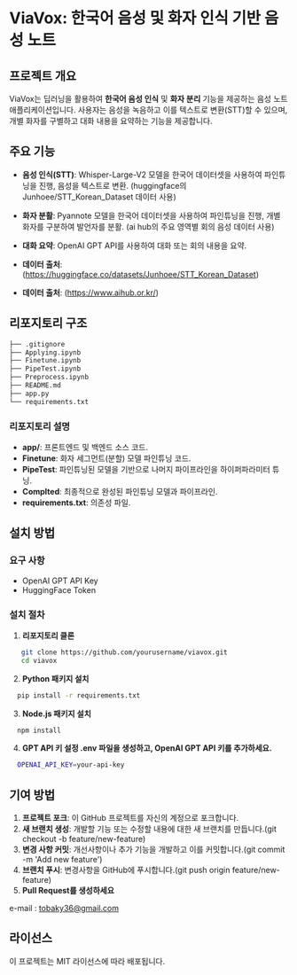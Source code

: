 # ViaVox: 한국어 음성 및 화자 인식 기반 음성 노트

## 프로젝트 개요

ViaVox는 딥러닝을 활용하여 **한국어 음성 인식** 및 **화자 분리** 기능을 제공하는 음성 노트 애플리케이션입니다. 사용자는 음성을 녹음하고 이를 텍스트로 변환(STT)할 수 있으며, 개별 화자를 구별하고 대화 내용을 요약하는 기능을 제공합니다.

## 주요 기능

- **음성 인식(STT)**: Whisper-Large-V2 모델을 한국어 데이터셋을 사용하여 파인튜닝을 진행, 음성을 텍스트로 변환. (huggingface의 Junhoee/STT_Korean_Dataset 데이터 사용)
- **화자 분활**: Pyannote 모델을 한국어 데이터셋을 사용하여 파인튜닝을 진행, 개별 화자를 구분하여 발언자를 분활. (ai hub의 주요 영역별 회의 음성 데이터 사용)
- **대화 요약**: OpenAI GPT API를 사용하여 대화 또는 회의 내용을 요약.

- **데이터 출처**: (https://huggingface.co/datasets/Junhoee/STT_Korean_Dataset)
- **데이터 출처**: (https://www.aihub.or.kr/)
## 리포지토리 구조
```bash
├── .gitignore
├── Applying.ipynb
├── Finetune.ipynb
├── PipeTest.ipynb
├── Preprocess.ipynb
├── README.md
├── app.py
└── requirements.txt
```

### 리포지토리 설명
- **app/**: 프론트엔드 및 백엔드 소스 코드.
- **Finetune**:  화자 세그먼트(분할) 모델 파인튜닝 코드.
- **PipeTest**: 파인튜닝된 모델을 기반으로 나머지 파이프라인을 하이퍼파라미터 튜닝.
- **Complted**: 최종적으로 완성된 파인튜닝 모델과 파이프라인.
- **requirements.txt**: 의존성 파일.


## 설치 방법

### 요구 사항

- OpenAI GPT API Key
- HuggingFace Token

### 설치 절차

1. **리포지토리 클론**
```bash
   git clone https://github.com/yourusername/viavox.git
   cd viavox
```
2. **Python 패키지 설치**
```bash
  pip install -r requirements.txt
```
3. **Node.js 패키지 설치**
```bash
  npm install
```
4. **GPT API 키 설정 .env 파일을 생성하고, OpenAI GPT API 키를 추가하세요.**
```bash
  OPENAI_API_KEY=your-api-key
```


## 기여 방법

1. **프로젝트 포크**: 이 GitHub 프로젝트를 자신의 계정으로 포크합니다.
2. **새 브랜치 생성**: 개발할 기능 또는 수정할 내용에 대한 새 브랜치를 만듭니다.(git checkout -b feature/new-feature)
3. **변경 사항 커밋**: 개선사항이나 추가 기능을 개발하고 이를 커밋합니다.(git commit -m 'Add new feature')
4. **브랜치 푸시**: 변경사항을 GitHub에 푸시합니다.(git push origin feature/new-feature)
5. **Pull Request를 생성하세요**

e-mail : tobaky36@gmail.com

## 라이선스
이 프로젝트는 MIT 라이선스에 따라 배포됩니다.
